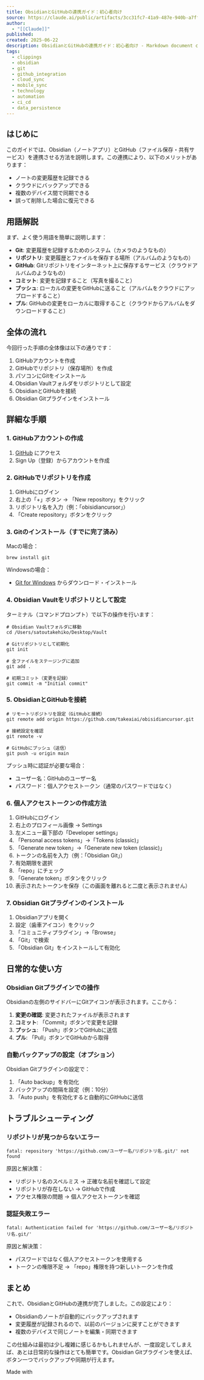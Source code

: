```yaml
---
title: ObsidianとGitHubの連携ガイド：初心者向け
source: https://claude.ai/public/artifacts/3cc31fc7-41a9-487e-940b-a7ffd0e2efd8
author:
  - "[[Claude]]"
published: 
created: 2025-06-22
description: ObsidianとGitHubの連携ガイド：初心者向け - Markdown document created with Claude.
tags:
  - clippings
  - obsidian
  - git
  - github_integration
  - cloud_sync
  - mobile_sync
  - technology
  - automation
  - ci_cd
  - data_persistence
---
```

## はじめに

このガイドでは、Obsidian（ノートアプリ）とGitHub（ファイル保存・共有サービス）を連携させる方法を説明します。この連携により、以下のメリットがあります：

- ノートの変更履歴を記録できる
- クラウドにバックアップできる
- 複数のデバイス間で同期できる
- 誤って削除した場合に復元できる

## 用語解説

まず、よく使う用語を簡単に説明します：

- **Git**: 変更履歴を記録するためのシステム（カメラのようなもの）
- **リポジトリ**: 変更履歴とファイルを保存する場所（アルバムのようなもの）
- **GitHub**: Gitリポジトリをインターネット上に保存するサービス（クラウドアルバムのようなもの）
- **コミット**: 変更を記録すること（写真を撮ること）
- **プッシュ**: ローカルの変更をGitHubに送ること（アルバムをクラウドにアップロードすること）
- **プル**: GitHubの変更をローカルに取得すること（クラウドからアルバムをダウンロードすること）

## 全体の流れ

今回行った手順の全体像は以下の通りです：

1. GitHubアカウントを作成
2. GitHubでリポジトリ（保存場所）を作成
3. パソコンにGitをインストール
4. Obsidian Vaultフォルダをリポジトリとして設定
5. ObsidianとGitHubを接続
6. Obsidian Gitプラグインをインストール

## 詳細な手順

### 1\. GitHubアカウントの作成

1. [GitHub](https://github.com/) にアクセス
2. Sign Up（登録）からアカウントを作成

### 2\. GitHubでリポジトリを作成

1. GitHubにログイン
2. 右上の「+」ボタン → 「New repository」をクリック
3. リポジトリ名を入力（例：「obisidiancursor」）
4. 「Create repository」ボタンをクリック

### 3\. Gitのインストール（すでに完了済み）

Macの場合：

```
brew install git
```

Windowsの場合：

- [Git for Windows](https://gitforwindows.org/) からダウンロード・インストール

### 4\. Obsidian Vaultをリポジトリとして設定

ターミナル（コマンドプロンプト）で以下の操作を行います：

```
# Obsidian Vaultフォルダに移動
cd /Users/satoutakehiko/Desktop/Vault

# Gitリポジトリとして初期化
git init

# 全ファイルをステージングに追加
git add .

# 初期コミット（変更を記録）
git commit -m "Initial commit"
```

### 5\. ObsidianとGitHubを接続

```
# リモートリポジトリを設定（GitHubと接続）
git remote add origin https://github.com/takeaiai/obisidiancursor.git

# 接続設定を確認
git remote -v

# GitHubにプッシュ（送信）
git push -u origin main
```

プッシュ時に認証が必要な場合：

- ユーザー名：GitHubのユーザー名
- パスワード：個人アクセストークン（通常のパスワードではなく）

### 6\. 個人アクセストークンの作成方法

1. GitHubにログイン
2. 右上のプロフィール画像 → Settings
3. 左メニュー最下部の「Developer settings」
4. 「Personal access tokens」→「Tokens (classic)」
5. 「Generate new token」→「Generate new token (classic)」
6. トークンの名前を入力（例：「Obsidian Git」）
7. 有効期限を選択
8. 「repo」にチェック
9. 「Generate token」ボタンをクリック
10. 表示されたトークンを保存（この画面を離れると二度と表示されません）

### 7\. Obsidian Gitプラグインのインストール

1. Obsidianアプリを開く
2. 設定（歯車アイコン）をクリック
3. 「コミュニティプラグイン」→「Browse」
4. 「Git」で検索
5. 「Obsidian Git」をインストールして有効化

## 日常的な使い方

### Obsidian Gitプラグインでの操作

Obsidianの左側のサイドバーにGitアイコンが表示されます。ここから：

1. **変更の確認**: 変更されたファイルが表示されます
2. **コミット**: 「Commit」ボタンで変更を記録
3. **プッシュ**: 「Push」ボタンでGitHubに送信
4. **プル**: 「Pull」ボタンでGitHubから取得

### 自動バックアップの設定（オプション）

Obsidian Gitプラグインの設定で：

1. 「Auto backup」を有効化
2. バックアップの間隔を設定（例：10分）
3. 「Auto push」を有効化すると自動的にGitHubに送信

## トラブルシューティング

### リポジトリが見つからないエラー

```
fatal: repository 'https://github.com/ユーザー名/リポジトリ名.git/' not found
```

原因と解決策：

- リポジトリ名のスペルミス → 正確な名前を確認して設定
- リポジトリが存在しない → GitHubで作成
- アクセス権限の問題 → 個人アクセストークンを確認

### 認証失敗エラー

```
fatal: Authentication failed for 'https://github.com/ユーザー名/リポジトリ名.git/'
```

原因と解決策：

- パスワードではなく個人アクセストークンを使用する
- トークンの権限不足 → 「repo」権限を持つ新しいトークンを作成

## まとめ

これで、ObsidianとGitHubの連携が完了しました。この設定により：

- Obsidianのノートが自動的にバックアップされます
- 変更履歴が記録されるので、以前のバージョンに戻すことができます
- 複数のデバイスで同じノートを編集・同期できます

この仕組みは最初は少し複雑に感じるかもしれませんが、一度設定してしまえば、あとは日常的な操作はとても簡単です。Obsidian Gitプラグインを使えば、ボタン一つでバックアップや同期が行えます。

Made with